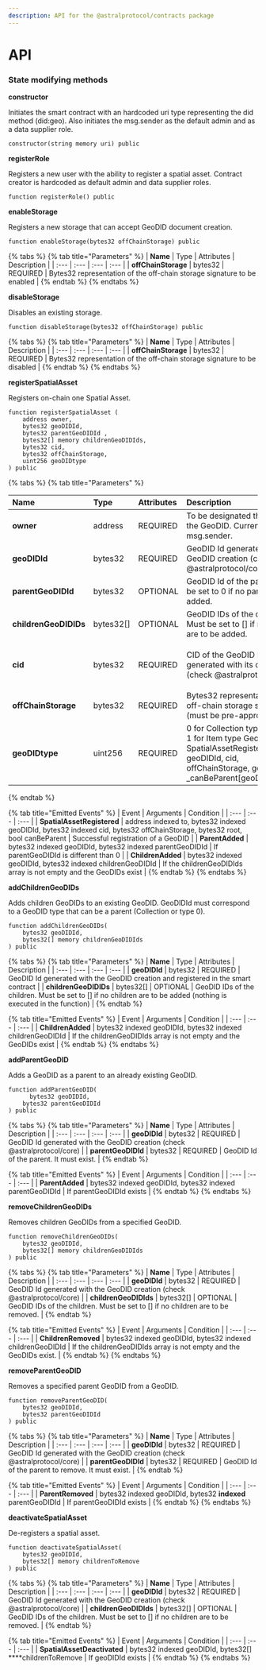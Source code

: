 ```yaml
---
description: API for the @astralprotocol/contracts package
---
```


# API

### State modifying methods 

**constructor**

Initiates the smart contract with an hardcoded uri type representing the did method \(did:geo\). Also initiates the msg.sender as the default admin and as a data supplier role.

```text
constructor(string memory uri) public
```

**registerRole**

Registers a new user with the ability to register a spatial asset. Contract creator is hardcoded as default admin and data supplier roles.

```text
function registerRole() public
```

**enableStorage**

Registers a new storage that can accept GeoDID document creation.

```text
function enableStorage(bytes32 offChainStorage) public
```

{% tabs %}
{% tab title="Parameters" %}
| **Name** | Type  | Attributes | Description |
| :--- | :--- | :--- | :--- |
| **offChainStorage** | bytes32 | REQUIRED | Bytes32 representation of the off-chain storage signature to be enabled |
{% endtab %}
{% endtabs %}

**disableStorage**

Disables an existing storage.

```text
function disableStorage(bytes32 offChainStorage) public
```

{% tabs %}
{% tab title="Parameters" %}
| **Name** | Type  | Attributes | Description |
| :--- | :--- | :--- | :--- |
| **offChainStorage** | bytes32 | REQUIRED | Bytes32 representation of the off-chain storage signature to be disabled |
{% endtab %}
{% endtabs %}

**registerSpatialAsset**

Registers on-chain one Spatial Asset.

```text
function registerSpatialAsset (
    address owner, 
    bytes32 geoDIDId, 
    bytes32 parentGeoDIDId , 
    bytes32[] memory childrenGeoDIDIds, 
    bytes32 cid, 
    bytes32 offChainStorage, 
    uint256 geoDIDtype
) public
```

{% tabs %}
{% tab title="Parameters" %}
<table>
  <thead>
    <tr>
      <th style="text-align:left"><b>Name</b>
      </th>
      <th style="text-align:left">Type</th>
      <th style="text-align:left">Attributes</th>
      <th style="text-align:left">Description</th>
    </tr>
  </thead>
  <tbody>
    <tr>
      <td style="text-align:left"><b>owner</b>
      </td>
      <td style="text-align:left">address</td>
      <td style="text-align:left">REQUIRED</td>
      <td style="text-align:left">To be designated the owner of the GeoDID. Currently must be msg.sender.</td>
    </tr>
    <tr>
      <td style="text-align:left"><b>geoDIDId</b>
      </td>
      <td style="text-align:left">bytes32</td>
      <td style="text-align:left">REQUIRED</td>
      <td style="text-align:left">GeoDID Id generated with the GeoDID creation (check @astralprotocol/core)</td>
    </tr>
    <tr>
      <td style="text-align:left"><b>parentGeoDIDId</b>
      </td>
      <td style="text-align:left">bytes32</td>
      <td style="text-align:left">OPTIONAL</td>
      <td style="text-align:left">GeoDID Id of the parent. Must be set to 0 if no parent is to be added.</td>
    </tr>
    <tr>
      <td style="text-align:left"><b>childrenGeoDIDIDs</b>
      </td>
      <td style="text-align:left">bytes32[]</td>
      <td style="text-align:left">OPTIONAL</td>
      <td style="text-align:left">GeoDID IDs of the children. Must be set to [] if no children are to be
        added.</td>
    </tr>
    <tr>
      <td style="text-align:left"><b>cid</b>
      </td>
      <td style="text-align:left">bytes32</td>
      <td style="text-align:left">REQUIRED</td>
      <td style="text-align:left">
        <p></p>
        <p>CID of the GeoDID Document generated with its creation (check @astralprotocol/core)</p>
      </td>
    </tr>
    <tr>
      <td style="text-align:left"><b>offChainStorage</b>
      </td>
      <td style="text-align:left">bytes32</td>
      <td style="text-align:left">REQUIRED</td>
      <td style="text-align:left">Bytes32 representation of the off-chain storage signature (must be pre-approved)</td>
    </tr>
    <tr>
      <td style="text-align:left"><b>geoDIDtype</b>
      </td>
      <td style="text-align:left">uint256</td>
      <td style="text-align:left">REQUIRED</td>
      <td style="text-align:left">0 for Collection type GeoDIDs, 1 for Item type GeoDIDs. emit SpatialAssetRegistered(owner,
        geoDIDId, cid, offChainStorage, geoDIDId, _canBeParent[geoDIDId]);</td>
    </tr>
  </tbody>
</table>
{% endtab %}

{% tab title="Emitted Events" %}
| Event | Arguments | Condition |
| :--- | :--- | :--- |
| **SpatialAssetRegistered** | address indexed to, bytes32 indexed geoDIDId, bytes32 indexed cid, bytes32 offChainStorage, bytes32 root, bool canBeParent | Successful registration of a GeoDID |
| **ParentAdded** | bytes32 indexed geoDIDId, bytes32 indexed parentGeoDIDId | If parentGeoDIDId is different than 0 |
| **ChildrenAdded** | bytes32 indexed geoDIDId, bytes32 indexed childrenGeoDIDId | If the childrenGeoDIDIds array is not empty and the GeoDIDs exist |
{% endtab %}
{% endtabs %}

**addChildrenGeoDIDs**

Adds children GeoDIDs to an existing GeoDID. GeoDIDId must correspond to a GeoDID type that can be a parent \(Collection or type 0\).

```text
function addChildrenGeoDIDs(
    bytes32 geoDIDId, 
    bytes32[] memory childrenGeoDIDIds
) public
```

{% tabs %}
{% tab title="Parameters" %}
| **Name** | Type  | Attributes | Description |
| :--- | :--- | :--- | :--- |
| **geoDIDId** | bytes32 | REQUIRED | GeoDID Id generated with the GeoDID creation and registered in the smart contract |
| **childrenGeoDIDIDs** | bytes32\[\] | OPTIONAL | GeoDID IDs of the children. Must be set to \[\] if no children are to be added \(nothing is executed in the function\) |
{% endtab %}

{% tab title="Emitted Events" %}
| Event | Arguments | Condition |
| :--- | :--- | :--- |
| **ChildrenAdded** | bytes32 indexed geoDIDId, bytes32 indexed childrenGeoDIDId | If the childrenGeoDIDIds array is not empty and the GeoDIDs exist |
{% endtab %}
{% endtabs %}

**addParentGeoDID**

Adds a GeoDID as a parent to an already existing GeoDID.

```text
function addParentGeoDID(
	  bytes32 geoDIDId, 
    bytes32 parentGeoDIDId
) public
```

{% tabs %}
{% tab title="Parameters" %}
| **Name** | Type  | Attributes | Description |
| :--- | :--- | :--- | :--- |
| **geoDIDId** | bytes32 | REQUIRED | GeoDID Id generated with the GeoDID creation \(check @astralprotocol/core\) |
| **parentGeoDIDId** | bytes32 | REQUIRED | GeoDID Id of the parent. It must exist. |
{% endtab %}

{% tab title="Emitted Events" %}
| Event | Arguments | Condition |
| :--- | :--- | :--- |
| **ParentAdded** | bytes32 indexed geoDIDId, bytes32 indexed parentGeoDIDId | If parentGeoDIDId exists |
{% endtab %}
{% endtabs %}

**removeChildrenGeoDIDs**

Removes children GeoDIDs from a specified GeoDID.

```text
function removeChildrenGeoDIDs(
    bytes32 geoDIDId, 
    bytes32[] memory childrenGeoDIDIds
) public
```

{% tabs %}
{% tab title="Parameters" %}
| **Name** | Type  | Attributes | Description |
| :--- | :--- | :--- | :--- |
| **geoDIDId** | bytes32 | REQUIRED | GeoDID Id generated with the GeoDID creation \(check @astralprotocol/core\) |
| **childrenGeoDIDIds** | bytes32\[\] | OPTIONAL | GeoDID IDs of the children. Must be set to \[\] if no children are to be removed. |
{% endtab %}

{% tab title="Emitted Events" %}
| Event | Arguments | Condition |
| :--- | :--- | :--- |
| **ChildrenRemoved** | bytes32 indexed geoDIDId, bytes32 indexed childrenGeoDIDId | If the childrenGeoDIDIds array is not empty and the GeoDIDs exist. |
{% endtab %}
{% endtabs %}

**removeParentGeoDID**

Removes a specified parent GeoDID from a GeoDID.

```text
function removeParentGeoDID(
    bytes32 geoDIDId, 
    bytes32 parentGeoDIDId
) public
```

{% tabs %}
{% tab title="Parameters" %}
| **Name** | Type  | Attributes | Description |
| :--- | :--- | :--- | :--- |
| **geoDIDId** | bytes32 | REQUIRED | GeoDID Id generated with the GeoDID creation \(check @astralprotocol/core\) |
| **parentGeoDIDId** | bytes32 | REQUIRED | GeoDID Id of the parent to remove. It must exist. |
{% endtab %}

{% tab title="Emitted Events" %}
| Event | Arguments | Condition |
| :--- | :--- | :--- |
| **ParentRemoved** | bytes32 indexed geoDIDId, bytes32 **indexed** parentGeoDIDId | If parentGeoDIDId exists |
{% endtab %}
{% endtabs %}

**deactivateSpatialAsset**

De-registers a spatial asset.

```text
function deactivateSpatialAsset(
    bytes32 geoDIDId, 
    bytes32[] memory childrenToRemove
) public
```

{% tabs %}
{% tab title="Parameters" %}
| **Name** | Type  | Attributes | Description |
| :--- | :--- | :--- | :--- |
| **geoDIDId** | bytes32 | REQUIRED | GeoDID Id generated with the GeoDID creation \(check @astralprotocol/core\) |
| **childrenGeoDIDIds** | bytes32\[\] | OPTIONAL | GeoDID IDs of the children. Must be set to \[\] if no children are to be removed. |
{% endtab %}

{% tab title="Emitted Events" %}
| Event | Arguments | Condition |
| :--- | :--- | :--- |
| **SpatialAssetDeactivated** | bytes32 indexed geoDIDId, bytes32\[\] ****childrenToRemove | If geoDIDId exists |
{% endtab %}
{% endtabs %}

